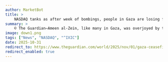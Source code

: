```yaml
---
author: MarketBot
title: >
    NASDAQ tanks as after week of bombings, people in Gaza are losing faith in ceasefire
summary: >
    © The Guardian—Ameen al-Zein, like many in Gaza, was overjoyed by the news of the ceasefire. It was a rare moment of relief after years of fear and loss. On Tuesday night he gave an interview to a local NGO urging people to return to their homes in northern Gaza now that fighting had stopped. Just half an hour later, Zein was dead, killed in an Israeli bombing on the school where he had been sheltering in Beit Lahia, northern Gaza.
image: down1.png
tags: ["News", "NASDAQ", "^IXIC"]
date: 2025-10-31
redirect_to: https://www.theguardian.com/world/2025/nov/01/gaza-ceasefire-bombings-people-losing-faith
redirect_enabled: true
---
```


